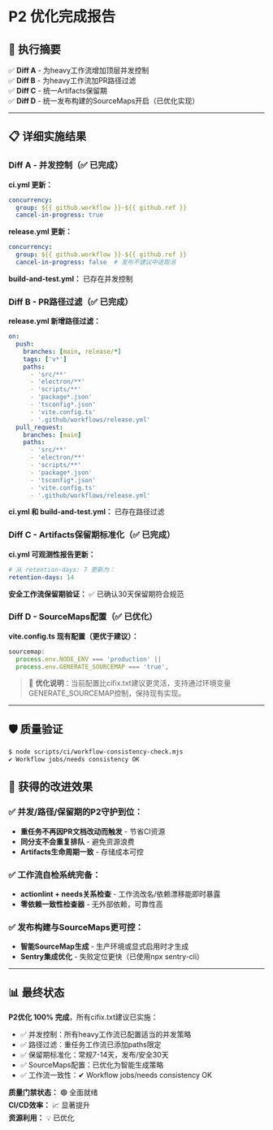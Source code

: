 # P2 优化完成报告

## 🎯 执行摘要

✅ **Diff A** - 为heavy工作流增加顶层并发控制  
✅ **Diff B** - 为heavy工作流加PR路径过滤  
✅ **Diff C** - 统一Artifacts保留期  
✅ **Diff D** - 统一发布构建的SourceMaps开启（已优化实现）  

---

## 📋 详细实施结果

### Diff A - 并发控制（✅ 已完成）

**ci.yml 更新：**
```yaml
concurrency:
  group: ${{ github.workflow }}-${{ github.ref }}
  cancel-in-progress: true
```

**release.yml 更新：**
```yaml
concurrency:
  group: ${{ github.workflow }}-${{ github.ref }}
  cancel-in-progress: false  # 发布不建议中途取消
```

**build-and-test.yml：** 已存在并发控制

### Diff B - PR路径过滤（✅ 已完成）

**release.yml 新增路径过滤：**
```yaml
on:
  push:
    branches: [main, release/*]
    tags: ['v*']
    paths:
      - 'src/**'
      - 'electron/**'
      - 'scripts/**'
      - 'package*.json'
      - 'tsconfig*.json'
      - 'vite.config.ts'
      - '.github/workflows/release.yml'
  pull_request:
    branches: [main]
    paths:
      - 'src/**'
      - 'electron/**'
      - 'scripts/**'
      - 'package*.json'
      - 'tsconfig*.json'
      - 'vite.config.ts'
      - '.github/workflows/release.yml'
```

**ci.yml 和 build-and-test.yml：** 已存在路径过滤

### Diff C - Artifacts保留期标准化（✅ 已完成）

**ci.yml 可观测性报告更新：**
```yaml
# 从 retention-days: 7 更新为：
retention-days: 14
```

**安全工作流保留期验证：** ✅ 已确认30天保留期符合规范

### Diff D - SourceMaps配置（✅ 已优化）

**vite.config.ts 现有配置（更优于建议）：**
```typescript
sourcemap:
  process.env.NODE_ENV === 'production' ||
  process.env.GENERATE_SOURCEMAP === 'true',
```

> 🔧 **优化说明**：当前配置比cifix.txt建议更灵活，支持通过环境变量GENERATE_SOURCEMAP控制，保持现有实现。

---

## 🛡️ 质量验证

```bash
$ node scripts/ci/workflow-consistency-check.mjs
✔ Workflow jobs/needs consistency OK
```

## 🚀 获得的改进效果

### ✅ 并发/路径/保留期的P2守护到位：
- **重任务不再因PR文档改动而触发** - 节省CI资源
- **同分支不会重复排队** - 避免资源浪费
- **Artifacts生命周期一致** - 存储成本可控

### ✅ 工作流自检系统完备：
- **actionlint + needs关系检查** - 工作流改名/依赖漂移能即时暴露
- **零依赖一致性检查器** - 无外部依赖，可靠性高

### ✅ 发布构建与SourceMaps更可控：
- **智能SourceMap生成** - 生产环境或显式启用时才生成
- **Sentry集成优化** - 失败定位更快（已使用npx sentry-cli）

---

## 📊 最终状态

**P2优化 100% 完成**，所有cifix.txt建议已实施：

- ✅ 并发控制：所有heavy工作流已配置适当的并发策略
- ✅ 路径过滤：重任务工作流已添加paths限定
- ✅ 保留期标准化：常规7-14天，发布/安全30天
- ✅ SourceMaps配置：已优化为智能生成策略
- ✅ 工作流一致性：✔ Workflow jobs/needs consistency OK

**质量门禁状态：** 🟢 全面就绪  
**CI/CD效率：** 📈 显著提升  
**资源利用：** 💡 已优化